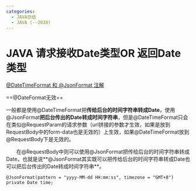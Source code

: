 ```yaml
---
categories:
  - JAVA总结
  - JAVA (--2020)
---
```

# JAVA 请求接收Date类型OR 返回Date类型

[@DateTimeFormat 和 @JsonFormat 注解](https://blog.csdn.net/zhou520yue520/article/details/81348926)



==@DateFormat无效==

一般都是使用@DateTimeFormat把**传给后台的时间字符串转成Date**，使用@JsonFormat**把后台传出的Date转成时间字符串**，但是@DateTimeFormat只会在类似@RequestParam的请求参数（url拼接的参数才生效，如果是放到RequestBody中的form-data也是无效的）上生效，如果@DateTimeFormat放到@RequestBody下是无效的。

　　在@RequestBody中则可以使用@JsonFormat把传给后台的时间字符串转成Date，也就是说**@JsonFormat其实既可以把传给后台的时间字符串转成Date也可以把后台传出的Date转成时间字符串**。

```
@JsonFormat(pattern = "yyyy-MM-dd HH:mm:ss", timezone = "GMT+8")
private Date time;
```